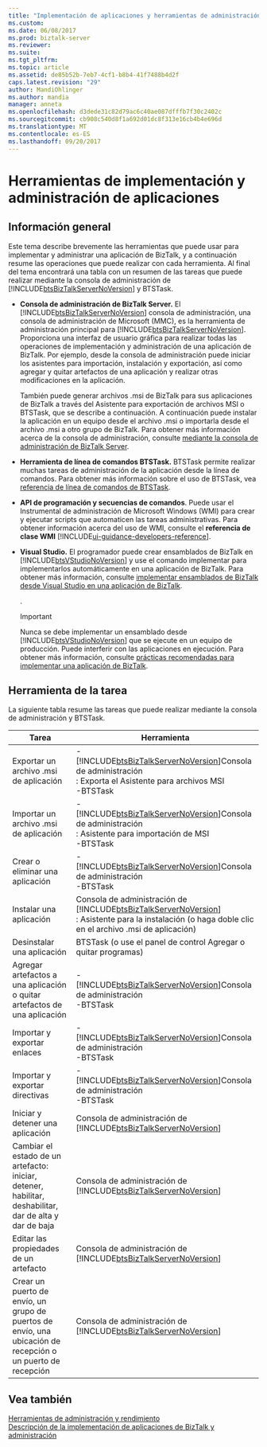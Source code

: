 ```yaml
---
title: "Implementación de aplicaciones y herramientas de administración | Documentos de Microsoft"
ms.custom: 
ms.date: 06/08/2017
ms.prod: biztalk-server
ms.reviewer: 
ms.suite: 
ms.tgt_pltfrm: 
ms.topic: article
ms.assetid: de85b52b-7eb7-4cf1-b8b4-41f7488b4d2f
caps.latest.revision: "29"
author: MandiOhlinger
ms.author: mandia
manager: anneta
ms.openlocfilehash: d3dede31c82d79ac6c40ae087dfffb7f30c2402c
ms.sourcegitcommit: cb908c540d8f1a692d01dc8f313e16cb4b4e696d
ms.translationtype: MT
ms.contentlocale: es-ES
ms.lasthandoff: 09/20/2017
---
```

# <a name="application-deployment-and-management-tools"></a>Herramientas de implementación y administración de aplicaciones

## <a name="overview"></a>Información general
Este tema describe brevemente las herramientas que puede usar para implementar y administrar una aplicación de BizTalk, y a continuación resume las operaciones que puede realizar con cada herramienta. Al final del tema encontrará una tabla con un resumen de las tareas que puede realizar mediante la consola de administración de [!INCLUDE[btsBizTalkServerNoVersion](../includes/btsbiztalkservernoversion-md.md)] y BTSTask.  
  
-   **Consola de administración de BizTalk Server.** El [!INCLUDE[btsBizTalkServerNoVersion](../includes/btsbiztalkservernoversion-md.md)] consola de administración, una consola de administración de Microsoft (MMC), es la herramienta de administración principal para [!INCLUDE[btsBizTalkServerNoVersion](../includes/btsbiztalkservernoversion-md.md)]. Proporciona una interfaz de usuario gráfica para realizar todas las operaciones de implementación y administración de una aplicación de BizTalk. Por ejemplo, desde la consola de administración puede iniciar los asistentes para importación, instalación y exportación, así como agregar y quitar artefactos de una aplicación y realizar otras modificaciones en la aplicación.  
  
     También puede generar archivos .msi de BizTalk para sus aplicaciones de BizTalk a través del Asistente para exportación de archivos MSI o BTSTask, que se describe a continuación. A continuación puede instalar la aplicación en un equipo desde el archivo .msi o importarla desde el archivo .msi a otro grupo de BizTalk. Para obtener más información acerca de la consola de administración, consulte [mediante la consola de administración de BizTalk Server](../core/using-the-biztalk-server-administration-console.md).  
  
-   **Herramienta de línea de comandos BTSTask.** BTSTask permite realizar muchas tareas de administración de la aplicación desde la línea de comandos. Para obtener más información sobre el uso de BTSTask, vea [referencia de línea de comandos de BTSTask](../core/btstask-command-line-reference.md).  
  
-   **API de programación y secuencias de comandos**. Puede usar el Instrumental de administración de Microsoft Windows (WMI) para crear y ejecutar scripts que automaticen las tareas administrativas. Para obtener información acerca del uso de WMI, consulte el **referencia de clase WMI** [!INCLUDE[ui-guidance-developers-reference](../includes/ui-guidance-developers-reference.md)].  
  
-   **Visual Studio.** El programador puede crear ensamblados de BizTalk en [!INCLUDE[btsVStudioNoVersion](../includes/btsvstudionoversion-md.md)] y use el comando implementar para implementarlos automáticamente en una aplicación de BizTalk. Para obtener más información, consulte [implementar ensamblados de BizTalk desde Visual Studio en una aplicación de BizTalk](../core/deploying-biztalk-assemblies-from-visual-studio-into-a-biztalk-application.md).  
  
     .  
  
    > [!IMPORTANT]
    >  Nunca se debe implementar un ensamblado desde [!INCLUDE[btsVStudioNoVersion](../includes/btsvstudionoversion-md.md)] que se ejecute en un equipo de producción. Puede interferir con las aplicaciones en ejecución. Para obtener más información, consulte [prácticas recomendadas para implementar una aplicación de BizTalk](../core/best-practices-for-deploying-a-biztalk-application.md).  

## <a name="tool-by-the-task"></a>Herramienta de la tarea  
 La siguiente tabla resume las tareas que puede realizar mediante la consola de administración y BTSTask.  
  
|Tarea|Herramienta|  
|----------|----------|  
|Exportar un archivo .msi de aplicación|-   [!INCLUDE[btsBizTalkServerNoVersion](../includes/btsbiztalkservernoversion-md.md)]Consola de administración <br/>: Exporta el Asistente para archivos MSI<br />-BTSTask|  
|Importar un archivo .msi de aplicación|-   [!INCLUDE[btsBizTalkServerNoVersion](../includes/btsbiztalkservernoversion-md.md)]Consola de administración <br/>: Asistente para importación de MSI<br />-BTSTask|  
|Crear o eliminar una aplicación|-   [!INCLUDE[btsBizTalkServerNoVersion](../includes/btsbiztalkservernoversion-md.md)]Consola de administración<br />-BTSTask|  
|Instalar una aplicación|Consola de administración de [!INCLUDE[btsBizTalkServerNoVersion](../includes/btsbiztalkservernoversion-md.md)] <br/>: Asistente para la instalación (o haga doble clic en el archivo .msi de aplicación)|  
|Desinstalar una aplicación|BTSTask (o use el panel de control Agregar o quitar programas)|  
|Agregar artefactos a una aplicación o quitar artefactos de una aplicación|-   [!INCLUDE[btsBizTalkServerNoVersion](../includes/btsbiztalkservernoversion-md.md)]Consola de administración<br />-BTSTask|  
|Importar y exportar enlaces |-   [!INCLUDE[btsBizTalkServerNoVersion](../includes/btsbiztalkservernoversion-md.md)]Consola de administración<br />-BTSTask|  
|Importar y exportar directivas|-   [!INCLUDE[btsBizTalkServerNoVersion](../includes/btsbiztalkservernoversion-md.md)]Consola de administración<br />-BTSTask|  
|Iniciar y detener una aplicación|Consola de administración de [!INCLUDE[btsBizTalkServerNoVersion](../includes/btsbiztalkservernoversion-md.md)]|  
|Cambiar el estado de un artefacto: iniciar, detener, habilitar, deshabilitar, dar de alta y dar de baja|Consola de administración de [!INCLUDE[btsBizTalkServerNoVersion](../includes/btsbiztalkservernoversion-md.md)]|  
|Editar las propiedades de un artefacto|Consola de administración de [!INCLUDE[btsBizTalkServerNoVersion](../includes/btsbiztalkservernoversion-md.md)]|  
|Crear un puerto de envío, un grupo de puertos de envío, una ubicación de recepción o un puerto de recepción|Consola de administración de [!INCLUDE[btsBizTalkServerNoVersion](../includes/btsbiztalkservernoversion-md.md)]|  
  
## <a name="see-also"></a>Vea también  
[Herramientas de administración y rendimiento](../core/administration-tools.md)  
 [Descripción de la implementación de aplicaciones de BizTalk y administración](../core/understanding-biztalk-application-deployment-and-management.md)